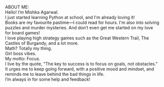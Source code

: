 ABOUT ME:<br> 
 	Hello! I’m Mishka Agarwal.<br>
 	I just started learning Python at school, and I'm already loving it!<br>
 	Books are my favourite pastime—I could read for hours. I'm also into solving puzzles and murder mysteries. And don’t even get me started on my love for board games!<br>
 	I love playing high strategy games such as the Great Western Trail, The Castles of Burgandy, and a lot more.<br>
 	Math? Totally my thing.<br>
 	Girl boss vibes.<br>
 	My motto: Focus.<br>
 	I live by the quote, "The key to success is to focus on goals, not obstacles." It urges me to keep going forward, with a positive mood and mindset, and reminds me to leave behind the bad things in life.<br>
 	I’m always in for some help and feedback!<br>
